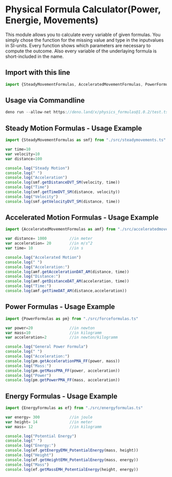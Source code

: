 # Physical Formula Calculator(Power, Energie, Movements)

This module allows you to calculate every variable of given formulas. You simply chose the function for the missing value and type in the inputvalues in SI-units. Every function shows which parameters are necessary to compute the outcome. Also every variable of the underlaying formula is short-included in the name. 

## Import with this line
```js
import {SteadyMovementFormulas, AcceleratedMovementFormulas, PowerFormulas, EnergyFormulas} from "https://deno.land/x/physics_formulas@v1.0.0/mod.ts"
```
## Usage via Commandline
```js
deno run --allow-net https://deno.land/x/physics_formulas@1.0.2/test.ts   //or higher version
```

## Steady Motion Formulas - Usage Example
```js
import {SteadyMovementFormulas as smf} from "./src/steadymovements.ts"

var time=10
var velocity=10
var distance=100

console.log("Steady Motion")
console.log(" ")
console.log("Acceleration")
console.log(smf.getDistanceDVT_SM(velocity, time))
console.log("Time")
console.log(smf.getTimeDVT_SM(distance, velocity))
console.log("Velocity")
console.log(smf.getVelocityDVT_SM(distance, time))
```


## Accelerated Motion Formulas - Usage Example
```js
import {AcceleratedMovementFormulas as amf} from "./src/acceleratedmovements.ts"

var distance= 1000          //in meter
var acceleration= 20        //in m/s^2
var time= 10                //in s

console.log("Accelerated Motion")
console.log(" ")
console.log("Acceleration:")
console.log(amf.getAccelerationDAT_AM(distance, time))
console.log("Distance:")
console.log(amf.getDistanceDAT_AM(acceleration, time))
console.log("Time:")
console.log(amf.getTimeDAT_AM(distance,acceleration))
```


## Power Formulas - Usage Example
```js
import {PowerFormulas as pm} from "./src/forceformulas.ts"

var power=20                //in newton
var mass=10                 //in kilogramm
var acceleration=2          //in newton/kilogramm

console.log("General Power Formula")
console.log(" ")
console.log("Acceleration:")
console.log(pm.getAccelerationPMA_FF(power, mass))
console.log("Mass:")
console.log(pm.getMassPMA_FF(power, acceleration))
console.log("Power")
console.log(pm.getPowerPMA_FF(mass, acceleration))
```


## Energy Formulas - Usage Example
```js
import {EnergyFormulas as ef} from "./src/energyformulas.ts"

var energy= 300             //in joule
var height= 14              //in meter
var mass= 12                //in kilogramm

console.log("Potential Energy")
console.log(" ")
console.log("Energy:")
console.log(ef.getEnergyEMH_PotentialEnergy(mass, height))
console.log("Height")
console.log(ef.getHeightEMH_PotentialEnergy(mass, energy))
console.log("Mass")
console.log(ef.getMassEMH_PotentialEnergy(height, energy))
```